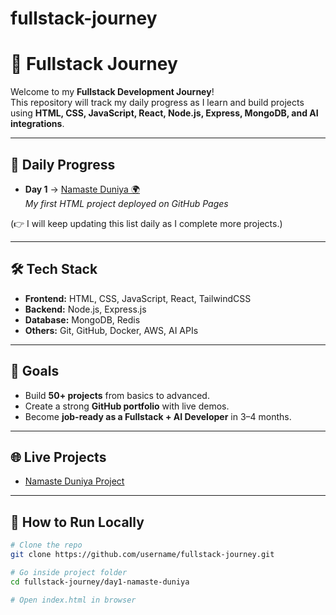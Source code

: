 # fullstack-journey

# 🚀 Fullstack Journey

Welcome to my **Fullstack Development Journey**!  
This repository will track my daily progress as I learn and build projects using **HTML, CSS, JavaScript, React, Node.js, Express, MongoDB, and AI integrations**.  

---

## 📅 Daily Progress
- **Day 1** → [Namaste Duniya 🌍](./day1-namaste-duniya/index.html)  
  *My first HTML project deployed on GitHub Pages*  

(👉 I will keep updating this list daily as I complete more projects.)

---

## 🛠️ Tech Stack
- **Frontend:** HTML, CSS, JavaScript, React, TailwindCSS  
- **Backend:** Node.js, Express.js  
- **Database:** MongoDB, Redis  
- **Others:** Git, GitHub, Docker, AWS, AI APIs  

---

## 🎯 Goals
- Build **50+ projects** from basics to advanced.  
- Create a strong **GitHub portfolio** with live demos.  
- Become **job-ready as a Fullstack + AI Developer** in 3–4 months.  

---

## 🌐 Live Projects
- [Namaste Duniya Project](https://username.github.io/fullstack-journey/day1-namaste-duniya/VishalkumarBharti9320)  


---

## 📌 How to Run Locally
```bash
# Clone the repo
git clone https://github.com/username/fullstack-journey.git

# Go inside project folder
cd fullstack-journey/day1-namaste-duniya

# Open index.html in browser
